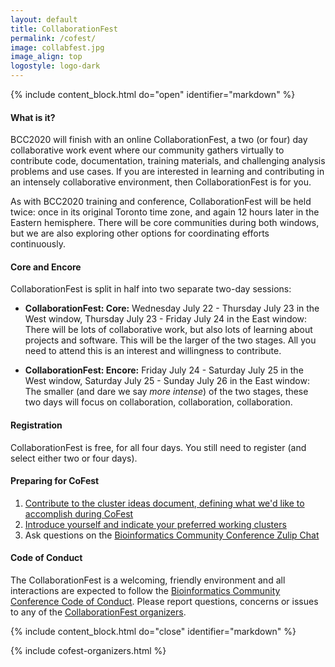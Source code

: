 ```yaml
---
layout: default
title: CollaborationFest
permalink: /cofest/
image: collabfest.jpg
image_align: top
logostyle: logo-dark
---
```


 <!--Important for markdown to render! Also make sure the page has a .md extension-->
 {% include content_block.html do="open" identifier="markdown" %} <div markdown="1">

#### What is it?

BCC2020 will finish with an online CollaborationFest, a two (or four) day collaborative work event where our community gathers virtually to contribute code, documentation, training materials, and challenging analysis problems and use cases. If you are interested in learning and contributing in an intensely collaborative environment, then CollaborationFest is for you.

As with BCC2020 training and conference, CollaborationFest will be held twice: once in its original Toronto time zone, and again 12 hours later in the Eastern hemisphere. There will be core communities during both windows, but we are also exploring other options for coordinating efforts continuously.

#### Core and Encore

CollaborationFest is split in half into two separate two-day sessions:

* **CollaborationFest: Core:** Wednesday July 22 - Thursday July 23 in the West window, Thursday July 23 - Friday July 24 in the East window: There will be lots of collaborative work, but also lots of learning about projects and software. This will be the larger of the two stages. All you need to attend this is an interest and willingness to contribute.

* **CollaborationFest: Encore:** Friday July 24 - Saturday July 25 in the West window, Saturday July 25 - Sunday July 26 in the East window: The smaller (and dare we say <em>more intense</em>) of the two stages, these two days will focus on collaboration, collaboration, collaboration.

#### Registration

CollaborationFest is free, for all four days. You still need to register (and select either two or four days).

#### Preparing for CoFest

1. [Contribute to the cluster ideas document, defining what we'd like to accomplish during CoFest](https://docs.google.com/document/d/1UctntMyOMOFlyxgvZPiWqgXz7R3FjPKnuBVMoNxl9Jc/edit?usp=sharing)
2. [Introduce yourself and indicate your preferred working clusters](https://docs.google.com/spreadsheets/d/1AoSztstDDiJphefjnp7hvZByZKavyusIHzQO3-qAC7M/edit?usp=sharing)
3. Ask questions on the [Bioinformatics Community Conference Zulip Chat](https://bcc.zulipchat.com/)

#### Code of Conduct

The CollaborationFest is a welcoming, friendly environment and all interactions are expected to follow the [Bioinformatics Community Conference Code of Conduct](https://bcc2020.github.io/cod/). Please report questions, concerns or issues to any of the [CollaborationFest organizers](https://bcc2020.github.io/about/).

 </div> {% include content_block.html do="close" identifier="markdown" %}

 {% include cofest-organizers.html %}
